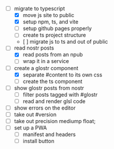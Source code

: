 - [ ] migrate to typescript
    - [x] move js site to public
    - [x] setup npm, ts, and vite
    - [ ] setup github pages properly
    - [ ] create ts project structure
    - [ ] migrate js to ts and out of public
- [ ] read nostr posts
    - [x] read posts from an npub
    - [ ] wrap it in a service
- [ ] create a glostr component
    - [x] separate #content to its own css
    - [ ] create the ts component
- [ ] show glostr posts from nostr
    - [ ] filter posts tagged with #glostr
    - [ ] read and render glsl code 
- [ ] show errors on the editor
- [ ] take out #version
- [ ] take out precision mediump float;
- [ ] set up a PWA
    - [ ] manifest and headers
    - [ ] install button
